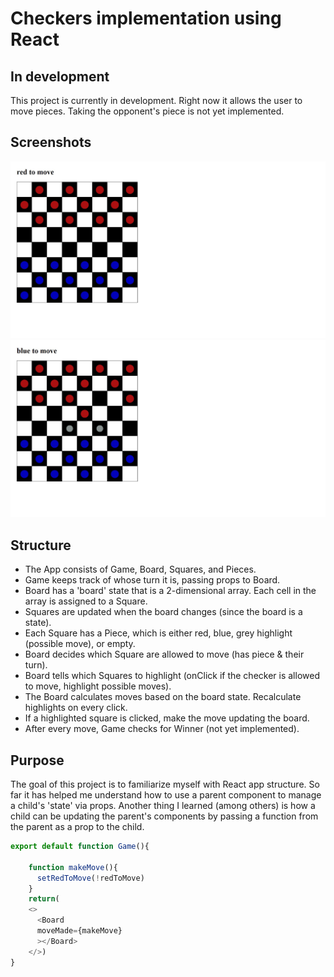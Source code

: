 # Checkers implementation using React

## In development
 This project is currently in development. Right now it allows the user to move pieces. 
 Taking the opponent's piece is not yet implemented.

## Screenshots
![initial setup](./public/screenshots/initial-setup.jpg)
![second turn](./public/screenshots/second-turn.jpg)

## Structure
- The App consists of Game, Board, Squares, and Pieces.
- Game keeps track of whose turn it is, passing props to Board.
- Board has a 'board' state that is a 2-dimensional array. Each cell in the array is assigned to a Square.
- Squares are updated when the board changes (since the board is a state).
- Each Square has a Piece, which is either red, blue, grey highlight (possible move), or empty.
- Board decides which Square are allowed to move (has piece & their turn).
- Board tells which Squares to highlight (onClick if the checker is allowed to move, highlight possible moves). 
- The Board calculates moves based on the board state. Recalculate highlights on every click.
- If a highlighted square is clicked, make the move updating the board. 
- After every move, Game checks for Winner (not yet implemented).

## Purpose
The goal of this project is to familiarize myself with React app structure. 
So far it has helped me understand how to use a parent component to manage a child's 'state' via props.
Another thing I learned (among others) is how a child can be updating the parent's components by passing a function from the parent as a
prop to the child. 
```js
export default function Game(){

    function makeMove(){
      setRedToMove(!redToMove)
    }
    return( 
    <>
      <Board 
      moveMade={makeMove}
      ></Board>
    </>)
}
```
